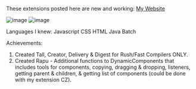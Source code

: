 These extensions posted here are new and working: <a href="https://sites.google.com/view/ai2extensionbextdevnew/download-ai2-new-extensions-free-aia-files-guide-and-resources">My Website</a>

![image](https://github-readme-stats.vercel.app/api?username=philippinedeveloper) ![image](https://github-readme-stats.vercel.app/api/top-langs/?username=philippinedeveloper)

Languages I knew:
Javascript
CSS
HTML
Java
Batch

Achievements:
1. Created Tall, Creator, Delivery & Digest for Rush/Fast Compilers ONLY.
2. Created Rapu - Additional functions to DynamicComponents that includes tools for components, copying, dragging & dropping, listeners, getting parent & children, & getting list of components (could be done with my extension CZ).
